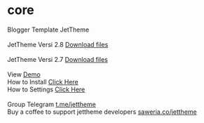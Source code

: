 # core
Blogger Template JetTheme<br/>
<br/>
JetTheme Versi 2.8 <a href='https://github.com/jettheme/core/archive/refs/tags/2.8.zip'>Download files</a><br/>
<br/>
JetTheme Versi 2.7 <a href='https://github.com/jettheme/core/archive/refs/tags/2.7.zip'>Download files</a><br/>
<br/>
View <a href='https://jettheme-demo.blogspot.com/'>Demo</a><br/>
How to Install <a href='https://www.jettheme.com/2020/02/cara-instal-jettheme-di-blogger.html'>Click Here</a><br/>
How to Settings <a href='https://www.jettheme.com/2021/03/setting-template-jettheme.html'>Click Here</a><br/><br/>
Group Telegram <a href='https://t.me/jettheme'>t.me/jettheme</a><br/>
Buy a coffee to support jettheme developers <a href='https://saweria.co/jettheme'>saweria.co/jettheme</a>
